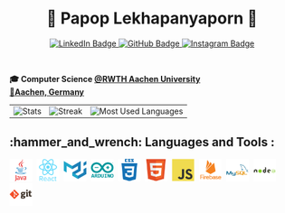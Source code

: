 <h1 align="center">
  👾 Papop Lekhapanyaporn 👾
</h1>
<div id="badge" align="center">
  <a href="https://www.linkedin.com/in/papop-lekhapanyaporn-2386b5229/">
    <img src="https://img.shields.io/badge/LinkedIn-blue?style=for-the-badge&logo=linkedin&logoColor=white" alt="LinkedIn Badge"/>
  </a>
  <a href="/">
    <img src="https://img.shields.io/badge/GitHub-black?style=for-the-badge&logo=github&logoColor=white" alt="GitHub Badge"/>
  </a>
  <a href="https://www.instagram.com/__pop.p/">
    <img src="https://img.shields.io/badge/Instagram-red?style=for-the-badge&logo=instagram&logoColor=white" alt="Instagram Badge"/>
  </a>
</div>
<div>
<p align="center"><img src="https://komarev.com/ghpvc/?username=Retaehc-pop&style=flat-square&color=blue" alt=""/></p>
  <strong>🎓 Computer Science <a href="https://www.rwth-aachen.de/">@RWTH Aachen University</a></strong>
  <br/>
  <strong><a href="https://goo.gl/maps/5fuVseabJviv3J3r8">📍Aachen, Germany</a></strong>
  <br/>
  
</div>
<table>
  <tr>
    <td><img src="https://github-readme-stats.vercel.app/api?username=Retaehc-pop&show_icons=true&locale=en&theme=city_lights&hide_border=true" alt="Stats" /></td>
    <td><img src="https://streak-stats.demolab.com?user=Retaehc-pop&theme=city-lights&hide_border=true&date_format=j%2Fn%5B%2FY%5D" alt="Streak" /></td>
  <!---</tr>
  <tr>
    <td><img src="https://raw.githubusercontent.com/Retaehc-pop/github-stats/master/generated/overview.svg#gh-dark-mode-only"></td>-->
    <td><img src="https://github-readme-stats.vercel.app/api/top-langs?username=Retaehc-pop&show_icons=true&locale=en&layout=compact&theme=city_lights&hide_border=true" alt="Most Used Languages" /></td>
  </tr>
</table>

<h2> :hammer_and_wrench: Languages and Tools :</h2>
<div>
  <img src="https://github.com/devicons/devicon/blob/master/icons/java/java-original-wordmark.svg" title="Java" alt="Java" width="40" height="40"/>&nbsp;
    <img src="https://github.com/devicons/devicon/blob/master/icons/react/react-original-wordmark.svg" title="React" alt="React" width="40" height="40"/>&nbsp;
    <img src="https://github.com/devicons/devicon/blob/master/icons/materialui/materialui-original.svg" title="Material UI" alt="Material UI" width="40" height="40"/>&nbsp;
    <img src="https://github.com/devicons/devicon/blob/master/icons/arduino/arduino-original-wordmark.svg" title="Arduino" alt="Arduino" width="40" height="40"/>&nbsp;
    <img src="https://github.com/devicons/devicon/blob/master/icons/css3/css3-plain-wordmark.svg"  title="CSS3" alt="CSS" width="40" height="40"/>&nbsp;
    <img src="https://github.com/devicons/devicon/blob/master/icons/html5/html5-original.svg" title="HTML5" alt="HTML" width="40" height="40"/>&nbsp;
    <img src="https://github.com/devicons/devicon/blob/master/icons/javascript/javascript-original.svg" title="JavaScript" alt="JavaScript" width="40" height="40"/>&nbsp;
    <img src="https://github.com/devicons/devicon/blob/master/icons/firebase/firebase-plain-wordmark.svg" title="Firebase" alt="Firebase" width="40" height="40"/>&nbsp;
    <img src="https://github.com/devicons/devicon/blob/master/icons/mysql/mysql-original-wordmark.svg" title="MySQL"  alt="MySQL" width="40" height="40"/>&nbsp;
    <img src="https://github.com/devicons/devicon/blob/master/icons/nodejs/nodejs-original-wordmark.svg" title="NodeJS" alt="NodeJS" width="40" height="40"/>&nbsp;
    <img src="https://github.com/devicons/devicon/blob/master/icons/git/git-original-wordmark.svg" title="Git" **alt="Git" width="40" height="40"/>
</div>
